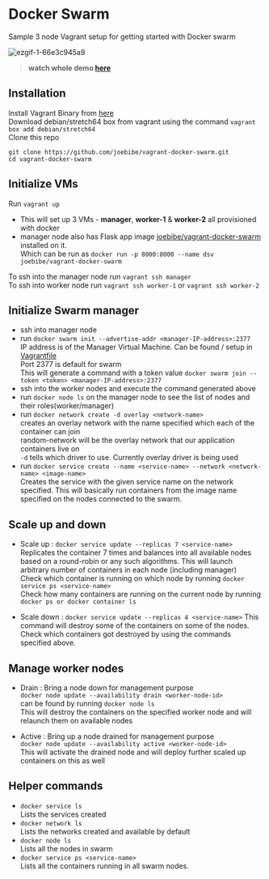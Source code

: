 # Docker Swarm  
Sample 3 node Vagrant setup for getting started with Docker swarm   


![ezgif-1-66e3c945a9](https://cloud.githubusercontent.com/assets/8946358/23815796/b0fb5c62-060f-11e7-8375-c7352eb327b6.gif)  

> **watch whole demo [here](https://vimeo.com/207867476)**

## Installation
Install Vagrant Binary from [here](https://www.vagrantup.com/downloads.html)  
Download debian/stretch64 box from vagrant using the command `vagrant box add debian/stretch64`  
Clone this repo  
```  
git clone https://github.com/joebibe/vagrant-docker-swarm.git  
cd vagrant-docker-swarm  
```

## Initialize VMs  
Run `vagrant up`  
  - This will set up 3 VMs - **manager**, **worker-1** & **worker-2** all provisioned with docker  
  - manager node also has Flask app image [joebibe/vagrant-docker-swarm](https://hub.docker.com/r/joebibe/vagrant-docker-swarm/) installed on it.  
    Which can be run as `docker run -p 8000:8000 --name dsv joebibe/vagrant-docker-swarm`  

To ssh into the manager node run `vagrant ssh manager`  
To ssh into worker node run `vagrant ssh worker-1` or `vagrant ssh worker-2`  

## Initialize Swarm manager  
- ssh into manager node  
- run `docker swarm init --advertise-addr <manager-IP-address>:2377`  
    IP address is of the Manager Virtual Machine. Can be found / setup in [Vagrantfile](Vagrantfile)  
    Port 2377 is default for swarm  
    This will generate a command with a token value 
    `docker swarm join --token <token> <manager-IP-address>:2377`  
- ssh into the worker nodes and execute the command generated above  
- run `docker node ls` on the manager node to see the list of nodes and their roles(worker/manager)  
- run `docker network create -d overlay <network-name>`  
    creates an overlay network with the name specified which each of the container can join  
    random-network will be the overlay network that our application containers live on  
    `-d` tells which driver to use. Currently overlay driver is being used  
- run `docker service create --name <service-name> --network <network-name> <image-name>`  
    Creates the service with the given service name on the network specified. This will basically run containers from the image name specified on the nodes connected to the swarm.

## Scale up and down  

- Scale up : `docker service update --replicas 7 <service-name>`    
   Replicates the container 7 times and balances into all available nodes based on a round-robin or any such algorithms. This will launch arbitrary number of containers in each node (including manager)  
   Check which container is running on which node by running `docker service ps <service-name>`  
   Check how many containers are running on the current node by running `docker ps or docker container ls`

- Scale down : `docker service update --replicas 4 <service-name>`
  This command will destroy some of the containers on some of the nodes. Check which containers got destroyed by using the commands specified above.  


## Manage worker nodes  
- Drain : Bring a node down for management purpose  
  `docker node update --availability drain <worker-node-id>`  
  <worker-node-id> can be found by running `docker node ls`  
  This will destroy the containers on the specified worker node and will relaunch them on available nodes  

- Active : Bring up a node drained for management purpose  
  `docker node update --availability active <worker-node-id>`  
  This will activate the drained node and will deploy further scaled up containers on this as well  

## Helper commands  
- `docker service ls`  
   Lists the services created
- `docker network ls`  
   Lists the networks created and available by default  
- `docker node ls`  
   Lists all the nodes in swarm
- `docker service ps <service-name>`  
   Lists all the containers running in all swarm nodes.
